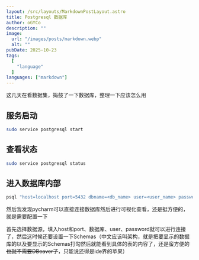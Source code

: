 ```yaml
---
layout: /src/layouts/MarkdownPostLayout.astro
title: Postgresql 数据库
author: oGYCo
description: ""
image:
  url: "/images/posts/markdown.webp"
  alt: ""
pubDate: 2025-10-23
tags:
  [
    "language"
  ]
languages: ["markdown"]
---
```


这几天在看数据集，捣鼓了一下数据库，整理一下应该怎么用

## 服务启动

```bash
sudo service postgresql start
```

## 查看状态

```bash
sudo service postgresql status
```

## 进入数据库内部

```bash
psql "host=localhost port=5432 dbname=<db_name> user=<user_name> password=<your_password>"
```

然后我发现pycharm可以直接连接数据库然后进行可视化查看，还是挺方便的，就是需要配置一下

首先选择数据源，填入host和port、数据库、user、password就可以进行连接了，然后这时候还要设置一下Schemas（中文应该叫架构，就是把要显示的数据库的以及要显示的Schemas打勾然后就能看到具体的表的内容了，还是蛮方便的~~也就不需要DBeaver了~~，只能说还得是ide界的苹果）